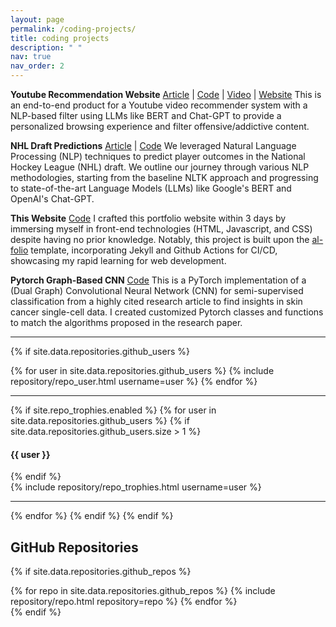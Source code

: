 ```yaml
---
layout: page
permalink: /coding-projects/
title: coding projects
description: " "
nav: true
nav_order: 2
---
```


**Youtube Recommendation Website** [Article](https://medium.com/@gabrielalon257/youtube-filtering-capstone-67f755fb6dca) | [Code](https://github.com/quochuyn/youtube_nlp_recommender) | [Video](https://drive.google.com/file/d/10EIKd1QhmoLsq2TeQgsYkP51RMODiRMc/view) | [Website](https://youtube-capstone.streamlit.app/) 
This is an end-to-end product for a Youtube video recommender system with a NLP-based filter using LLMs like BERT and Chat-GPT to provide a personalized browsing experience and filter offensive/addictive content.

**NHL Draft Predictions** [Article](https://deepnote.com/@nhl-draft-predictions/NHL-Draft-Predictions-09d8dc5c-d54b-4729-bd12-f4067dd931f4) | [Code](https://github.com/quochuyn/nhl-draft-predictions) 
We leveraged Natural Language Processing (NLP) techniques to predict player outcomes in the National Hockey League (NHL) draft. We outline our journey through various NLP methodologies, starting from the baseline NLTK approach and progressing to state-of-the-art Language Models (LLMs) like Google's BERT and OpenAI's Chat-GPT.

**This Website** [Code](https://github.com/quochuyn/quochuyn.github.io)
I crafted this portfolio website within 3 days by immersing myself in front-end technologies (HTML, Javascript, and CSS) despite having no prior knowledge. Notably, this project is built upon the [al-folio](https://github.com/alshedivat/al-folio) template, incorporating Jekyll and Github Actions for CI/CD, showcasing my rapid learning for web development.

**Pytorch Graph-Based CNN** [Code](https://github.com/quochuyn/DGCN-torch)
This is a PyTorch implementation of a (Dual Graph) Convolutional Neural Network (CNN) for semi-supervised classification from a highly cited research article to find insights in skin cancer single-cell data. I created customized Pytorch classes and functions to match the algorithms proposed in the research paper.

***

{% if site.data.repositories.github_users %}
<div class="repositories d-flex flex-wrap flex-md-row flex-column justify-content-between align-items-center">
  {% for user in site.data.repositories.github_users %}
    {% include repository/repo_user.html username=user %}
  {% endfor %}
</div>

---

{% if site.repo_trophies.enabled %}
{% for user in site.data.repositories.github_users %}
  {% if site.data.repositories.github_users.size > 1 %}
  <h4>{{ user }}</h4>
  {% endif %}
  <div class="repositories d-flex flex-wrap flex-md-row flex-column justify-content-between align-items-center">
  {% include repository/repo_trophies.html username=user %}
  </div>

  ---

{% endfor %}
{% endif %}
{% endif %}

## GitHub Repositories

{% if site.data.repositories.github_repos %}
<div class="repositories d-flex flex-wrap flex-md-row flex-column justify-content-between align-items-center">
  {% for repo in site.data.repositories.github_repos %}
    {% include repository/repo.html repository=repo %}
  {% endfor %}
</div>
{% endif %}
